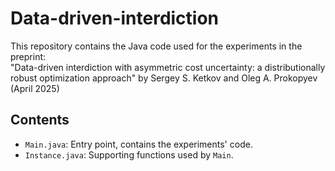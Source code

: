 # Data-driven-interdiction

This repository contains the Java code used for the experiments in the preprint:  
"Data-driven interdiction with asymmetric cost uncertainty: a distributionally robust optimization approach" by Sergey S. Ketkov and Oleg A. Prokopyev (April 2025)  


## Contents

- `Main.java`: Entry point, contains the experiments' code.
- `Instance.java`: Supporting functions used by `Main`.
